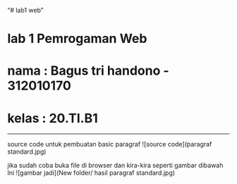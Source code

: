 “# lab1 web”

# lab 1 Pemrogaman Web
# nama : Bagus tri handono - 312010170
# kelas : 20.TI.B1
-------------------------------------------------------------------
source code untuk pembuatan basic paragraf
![source code](paragraf standard.jpg)

jika sudah coba buka file di browser dan kira-kira seperti gambar dibawah Ini
![gambar jadi](New folder/ hasil paragraf standard.jpg)
